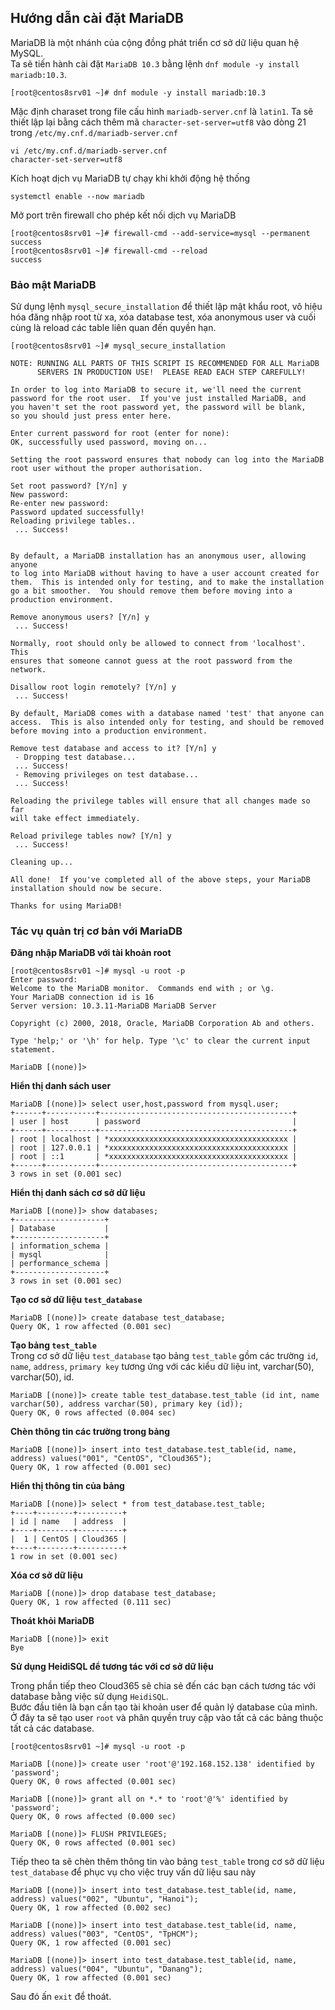 ## Hướng dẫn cài đặt MariaDB 

MariaDB là một nhánh của cộng đồng phát triển cơ sở dữ liệu quan hệ MySQL.   
Ta sẽ tiến hành cài đặt `MariaDB 10.3` bằng lệnh `dnf module -y install mariadb:10.3`.   
```
[root@centos8srv01 ~]# dnf module -y install mariadb:10.3
```  
Mặc định charaset trong file cấu hình `mariadb-server.cnf` là `latin1`. Ta sẽ thiết lập lại bằng cách thêm mã `character-set-server=utf8` vào dòng 21 trong `/etc/my.cnf.d/mariadb-server.cnf`  
```
vi /etc/my.cnf.d/mariadb-server.cnf
character-set-server=utf8  
```  
Kích hoạt dịch vụ MariaDB tự chạy khi khởi động hệ thống  
```
systemctl enable --now mariadb
```
Mở port trên firewall cho phép kết nối dịch vụ MariaDB 
```
[root@centos8srv01 ~]# firewall-cmd --add-service=mysql --permanent
success
[root@centos8srv01 ~]# firewall-cmd --reload
success
```
### Bảo mật MariaDB

Sử dụng lệnh `mysql_secure_installation` để thiết lập mật khẩu root, vô hiệu hóa đăng nhập root từ xa, xóa database test, xóa anonymous user và cuối cùng là reload các table liên quan đến quyền hạn. 
```
[root@centos8srv01 ~]# mysql_secure_installation

NOTE: RUNNING ALL PARTS OF THIS SCRIPT IS RECOMMENDED FOR ALL MariaDB
      SERVERS IN PRODUCTION USE!  PLEASE READ EACH STEP CAREFULLY!

In order to log into MariaDB to secure it, we'll need the current
password for the root user.  If you've just installed MariaDB, and
you haven't set the root password yet, the password will be blank,
so you should just press enter here.

Enter current password for root (enter for none):
OK, successfully used password, moving on...

Setting the root password ensures that nobody can log into the MariaDB
root user without the proper authorisation.

Set root password? [Y/n] y
New password:
Re-enter new password:
Password updated successfully!
Reloading privilege tables..
 ... Success!


By default, a MariaDB installation has an anonymous user, allowing anyone
to log into MariaDB without having to have a user account created for
them.  This is intended only for testing, and to make the installation
go a bit smoother.  You should remove them before moving into a
production environment.

Remove anonymous users? [Y/n] y
 ... Success!

Normally, root should only be allowed to connect from 'localhost'.  This
ensures that someone cannot guess at the root password from the network.

Disallow root login remotely? [Y/n] y
 ... Success!

By default, MariaDB comes with a database named 'test' that anyone can
access.  This is also intended only for testing, and should be removed
before moving into a production environment.

Remove test database and access to it? [Y/n] y
 - Dropping test database...
 ... Success!
 - Removing privileges on test database...
 ... Success!

Reloading the privilege tables will ensure that all changes made so far
will take effect immediately.

Reload privilege tables now? [Y/n] y
 ... Success!

Cleaning up...

All done!  If you've completed all of the above steps, your MariaDB
installation should now be secure.

Thanks for using MariaDB!
```
### Tác vụ quản trị cơ bản với MariaDB  

**Đăng nhập MariaDB với tài khoản root**  
```
[root@centos8srv01 ~]# mysql -u root -p
Enter password:
Welcome to the MariaDB monitor.  Commands end with ; or \g.
Your MariaDB connection id is 16
Server version: 10.3.11-MariaDB MariaDB Server

Copyright (c) 2000, 2018, Oracle, MariaDB Corporation Ab and others.

Type 'help;' or '\h' for help. Type '\c' to clear the current input statement.

MariaDB [(none)]> 
```
**Hiển thị danh sách user**  
```
MariaDB [(none)]> select user,host,password from mysql.user;
+------+-----------+-------------------------------------------+
| user | host      | password                                  |
+------+-----------+-------------------------------------------+
| root | localhost | *xxxxxxxxxxxxxxxxxxxxxxxxxxxxxxxxxxxxxxxx |
| root | 127.0.0.1 | *xxxxxxxxxxxxxxxxxxxxxxxxxxxxxxxxxxxxxxxx |
| root | ::1       | *xxxxxxxxxxxxxxxxxxxxxxxxxxxxxxxxxxxxxxxx |
+------+-----------+-------------------------------------------+
3 rows in set (0.001 sec)
```
**Hiển thị danh sách cơ sở dữ liệu**  
```
MariaDB [(none)]> show databases;
+--------------------+
| Database           |
+--------------------+
| information_schema |
| mysql              |
| performance_schema |
+--------------------+
3 rows in set (0.001 sec)
```

**Tạo cơ sở dữ liệu `test_database`**  
```
MariaDB [(none)]> create database test_database;
Query OK, 1 row affected (0.001 sec)
```

**Tạo bảng `test_table`**  
Trong cơ sở dữ liệu `test_database` tạo bảng `test_table` gồm các trường `id`, `name`, `address`, `primary key` tương ứng với các kiểu dữ liệu int, varchar(50), varchar(50), id.    
```
MariaDB [(none)]> create table test_database.test_table (id int, name varchar(50), address varchar(50), primary key (id));
Query OK, 0 rows affected (0.004 sec)
```
**Chèn thông tin các trường trong bảng**  
```
MariaDB [(none)]> insert into test_database.test_table(id, name, address) values("001", "CentOS", "Cloud365");
Query OK, 1 row affected (0.001 sec)
```
**Hiển thị thông tin của bảng**  
```
MariaDB [(none)]> select * from test_database.test_table;
+----+--------+----------+
| id | name   | address  |
+----+--------+----------+
|  1 | CentOS | Cloud365 |
+----+--------+----------+
1 row in set (0.001 sec)
```  
**Xóa cơ sở dữ liệu**  
```
MariaDB [(none)]> drop database test_database;   
Query OK, 1 row affected (0.111 sec)
```
**Thoát khỏi MariaDB**  
```
MariaDB [(none)]> exit
Bye
```  

**Sử dụng HeidiSQL để tương tác với cơ sở dữ liệu**  

Trong phần tiếp theo Cloud365 sẽ chia sẻ đến các bạn cách tương tác với database bằng việc sử dụng `HeidiSQL`.  
Bước đầu tiên là bạn cần tạo tài khoản user để quản lý database của mình. Ở đây ta sẽ tạo user `root` và phân quyền truy cập vào tất cả các bảng thuộc tất cả các database.  
```
[root@centos8srv01 ~]# mysql -u root -p

MariaDB [(none)]> create user 'root'@'192.168.152.138' identified by 'password';
Query OK, 0 rows affected (0.001 sec)

MariaDB [(none)]> grant all on *.* to 'root'@'%' identified by 'password';
Query OK, 0 rows affected (0.000 sec)

MariaDB [(none)]> FLUSH PRIVILEGES;
Query OK, 0 rows affected (0.001 sec)
```
Tiếp theo ta sẽ chèn thêm thông tin vào bảng `test_table` trong cơ sở dữ liệu `test_database` để phục vụ cho việc truy vấn dữ liệu sau này 
```
MariaDB [(none)]> insert into test_database.test_table(id, name, address) values("002", "Ubuntu", "Hanoi");
Query OK, 1 row affected (0.002 sec)

MariaDB [(none)]> insert into test_database.test_table(id, name, address) values("003", "CentOS", "TpHCM");
Query OK, 1 row affected (0.001 sec)

MariaDB [(none)]> insert into test_database.test_table(id, name, address) values("004", "Ubuntu", "Danang");
Query OK, 1 row affected (0.001 sec)
```  
Sau đó ấn `exit` để thoát.  


